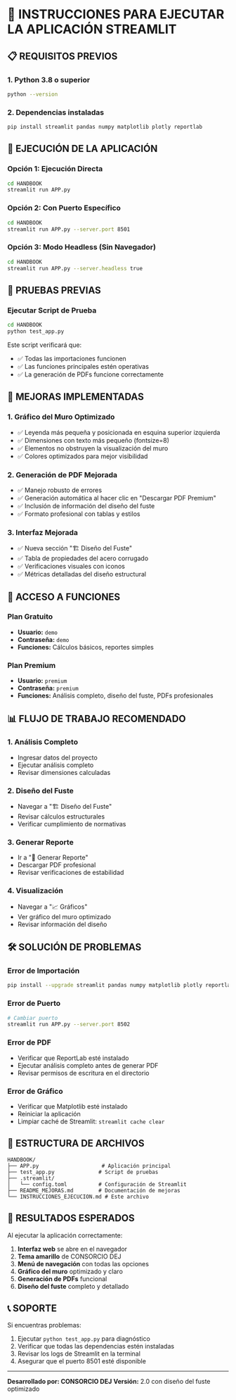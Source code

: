 # 🚀 INSTRUCCIONES PARA EJECUTAR LA APLICACIÓN STREAMLIT

## 📋 REQUISITOS PREVIOS

### 1. Python 3.8 o superior
```bash
python --version
```

### 2. Dependencias instaladas
```bash
pip install streamlit pandas numpy matplotlib plotly reportlab
```

## 🎯 EJECUCIÓN DE LA APLICACIÓN

### Opción 1: Ejecución Directa
```bash
cd HANDBOOK
streamlit run APP.py
```

### Opción 2: Con Puerto Específico
```bash
cd HANDBOOK
streamlit run APP.py --server.port 8501
```

### Opción 3: Modo Headless (Sin Navegador)
```bash
cd HANDBOOK
streamlit run APP.py --server.headless true
```

## 🔧 PRUEBAS PREVIAS

### Ejecutar Script de Prueba
```bash
cd HANDBOOK
python test_app.py
```

Este script verificará que:
- ✅ Todas las importaciones funcionen
- ✅ Las funciones principales estén operativas
- ✅ La generación de PDFs funcione correctamente

## 🎨 MEJORAS IMPLEMENTADAS

### 1. **Gráfico del Muro Optimizado**
- ✅ Leyenda más pequeña y posicionada en esquina superior izquierda
- ✅ Dimensiones con texto más pequeño (fontsize=8)
- ✅ Elementos no obstruyen la visualización del muro
- ✅ Colores optimizados para mejor visibilidad

### 2. **Generación de PDF Mejorada**
- ✅ Manejo robusto de errores
- ✅ Generación automática al hacer clic en "Descargar PDF Premium"
- ✅ Inclusión de información del diseño del fuste
- ✅ Formato profesional con tablas y estilos

### 3. **Interfaz Mejorada**
- ✅ Nueva sección "🏗️ Diseño del Fuste"
- ✅ Tabla de propiedades del acero corrugado
- ✅ Verificaciones visuales con iconos
- ✅ Métricas detalladas del diseño estructural

## 🔑 ACCESO A FUNCIONES

### Plan Gratuito
- **Usuario:** `demo`
- **Contraseña:** `demo`
- **Funciones:** Cálculos básicos, reportes simples

### Plan Premium
- **Usuario:** `premium`
- **Contraseña:** `premium`
- **Funciones:** Análisis completo, diseño del fuste, PDFs profesionales

## 📊 FLUJO DE TRABAJO RECOMENDADO

### 1. **Análisis Completo**
   - Ingresar datos del proyecto
   - Ejecutar análisis completo
   - Revisar dimensiones calculadas

### 2. **Diseño del Fuste**
   - Navegar a "🏗️ Diseño del Fuste"
   - Revisar cálculos estructurales
   - Verificar cumplimiento de normativas

### 3. **Generar Reporte**
   - Ir a "📄 Generar Reporte"
   - Descargar PDF profesional
   - Revisar verificaciones de estabilidad

### 4. **Visualización**
   - Navegar a "📈 Gráficos"
   - Ver gráfico del muro optimizado
   - Revisar información del diseño

## 🛠️ SOLUCIÓN DE PROBLEMAS

### Error de Importación
```bash
pip install --upgrade streamlit pandas numpy matplotlib plotly reportlab
```

### Error de Puerto
```bash
# Cambiar puerto
streamlit run APP.py --server.port 8502
```

### Error de PDF
- Verificar que ReportLab esté instalado
- Ejecutar análisis completo antes de generar PDF
- Revisar permisos de escritura en el directorio

### Error de Gráfico
- Verificar que Matplotlib esté instalado
- Reiniciar la aplicación
- Limpiar caché de Streamlit: `streamlit cache clear`

## 📁 ESTRUCTURA DE ARCHIVOS

```
HANDBOOK/
├── APP.py                    # Aplicación principal
├── test_app.py              # Script de pruebas
├── .streamlit/
│   └── config.toml          # Configuración de Streamlit
├── README_MEJORAS.md        # Documentación de mejoras
└── INSTRUCCIONES_EJECUCION.md # Este archivo
```

## 🎯 RESULTADOS ESPERADOS

Al ejecutar la aplicación correctamente:

1. **Interfaz web** se abre en el navegador
2. **Tema amarillo** de CONSORCIO DEJ
3. **Menú de navegación** con todas las opciones
4. **Gráfico del muro** optimizado y claro
5. **Generación de PDFs** funcional
6. **Diseño del fuste** completo y detallado

## 📞 SOPORTE

Si encuentras problemas:
1. Ejecutar `python test_app.py` para diagnóstico
2. Verificar que todas las dependencias estén instaladas
3. Revisar los logs de Streamlit en la terminal
4. Asegurar que el puerto 8501 esté disponible

---
**Desarrollado por: CONSORCIO DEJ**
**Versión:** 2.0 con diseño del fuste optimizado 